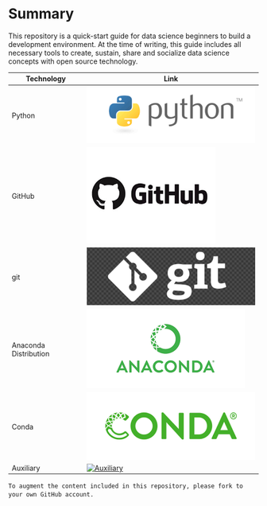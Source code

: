 # Summary

This repository is a quick-start guide for data science beginners to build a development environment. At the time of writing, this guide includes all necessary tools to create, sustain, share and socialize data science concepts with open source technology.

Technology | Link
--- | ---
Python | [![Python](https://github.com/GarrettEichhorn/development_environment/blob/master/tech-ecosystem/Images/python.png)](https://github.com/GarrettEichhorn/development_environment/blob/master/tech-ecosystem/01%20-%20Python_Installation.md)
GitHub | [![GitHub](https://github.com/GarrettEichhorn/development_environment/blob/master/tech-ecosystem/Images/GitHub.png)](https://github.com/GarrettEichhorn/development_environment/blob/master/tech-ecosystem/02%20-%20GitHub_Installation.md)
git | [![git](https://github.com/GarrettEichhorn/development_environment/blob/master/tech-ecosystem/Images/git.png)](https://github.com/GarrettEichhorn/development_environment/blob/master/tech-ecosystem/03%20-%20git_Installation.md)
Anaconda Distribution | [![Anaconda](https://github.com/GarrettEichhorn/development_environment/blob/master/tech-ecosystem/Images/Anaconda.png)](https://github.com/GarrettEichhorn/development_environment/blob/master/tech-ecosystem/04%20-%20Conda_Installation.md)
Conda | [![Conda](https://github.com/GarrettEichhorn/development_environment/blob/master/tech-ecosystem/Images/conda.png)](https://github.com/GarrettEichhorn/development_environment/blob/master/tech-ecosystem/04%20-%20Conda_Installation.md)
Auxiliary | [![Auxiliary](https://github.com/GarrettEichhorn/development_environment/blob/master/tech-ecosystem/Images/atom.png)](https://github.com/GarrettEichhorn/development_environment/blob/master/tech-ecosystem/06%20-%20Auxiliary_Installation.md)



`To augment the content included in this repository, please fork to your own GitHub account.`

